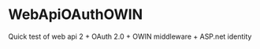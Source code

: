 WebApiOAuthOWIN
===============

Quick test of web api 2 + OAuth 2.0 + OWIN middleware + ASP.net identity
